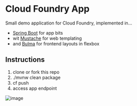 # Cloud Foundry App

Small demo application for Cloud Foundry, implemented in...
 
* [Spring Boot](https://spring.io/projects/spring-boot) for app bits
* wit [Mustache](https://mustache.github.io/) for web templating
* and [Bulma](https://bulma.io) for frontend layouts in flexbox

## Instructions

1. clone or fork this repo
1. ./mvnw clean package
1. cf push
1. access app endpoint

![image](https://user-images.githubusercontent.com/21281389/51558000-01e67280-1e44-11e9-9b1e-f59ea458ca12.png)

